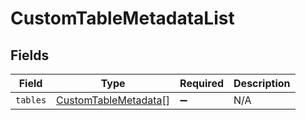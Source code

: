 # CustomTableMetadataList


## Fields

| Field                                                               | Type                                                                | Required                                                            | Description                                                         |
| ------------------------------------------------------------------- | ------------------------------------------------------------------- | ------------------------------------------------------------------- | ------------------------------------------------------------------- |
| `tables`                                                            | [CustomTableMetadata](../../models/shared/customtablemetadata.md)[] | :heavy_minus_sign:                                                  | N/A                                                                 |